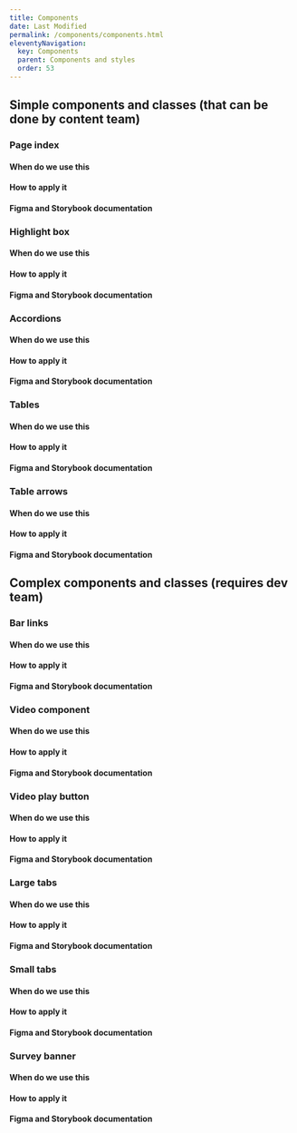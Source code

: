 ```yaml
---
title: Components
date: Last Modified 
permalink: /components/components.html
eleventyNavigation:
  key: Components
  parent: Components and styles
  order: 53
---
```


## Simple components and classes (that can be done by content team)

### Page index
#### When do we use this
#### How to apply it
#### Figma and Storybook documentation

### Highlight box
#### When do we use this
#### How to apply it
#### Figma and Storybook documentation

### Accordions
#### When do we use this
#### How to apply it
#### Figma and Storybook documentation

### Tables
#### When do we use this
#### How to apply it
#### Figma and Storybook documentation

### Table arrows
#### When do we use this
#### How to apply it
#### Figma and Storybook documentation

## Complex components and classes (requires dev team)

### Bar links
#### When do we use this
#### How to apply it
#### Figma and Storybook documentation

### Video component
#### When do we use this
#### How to apply it
#### Figma and Storybook documentation

### Video play button
#### When do we use this
#### How to apply it
#### Figma and Storybook documentation

### Large tabs
#### When do we use this
#### How to apply it
#### Figma and Storybook documentation

### Small tabs
#### When do we use this
#### How to apply it
#### Figma and Storybook documentation

### Survey banner
#### When do we use this
#### How to apply it
#### Figma and Storybook documentation
